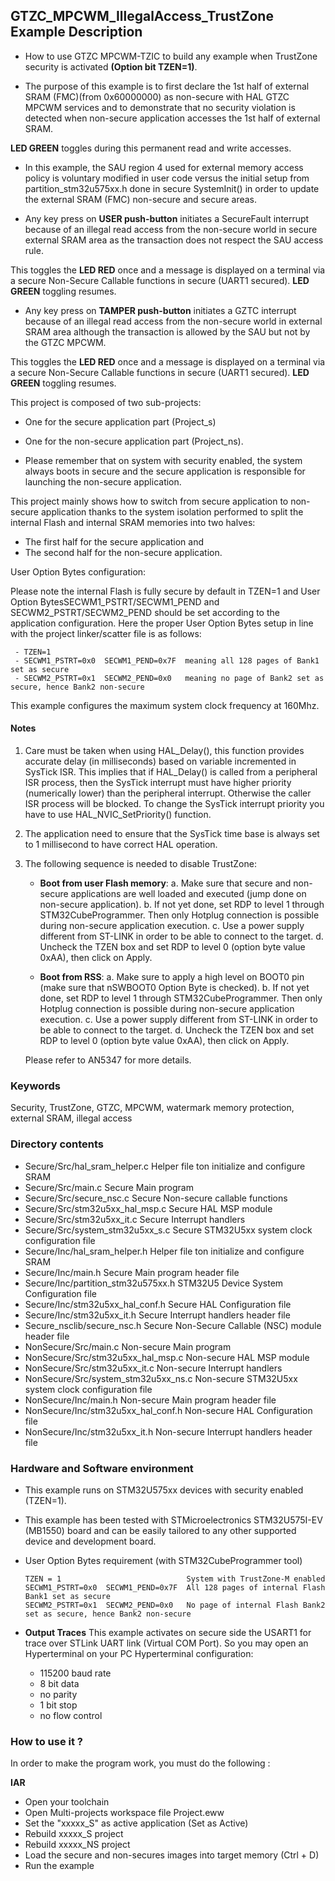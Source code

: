 ## <b>GTZC_MPCWM_IllegalAccess_TrustZone Example Description</b>

- How to use GTZC MPCWM-TZIC to build any example when TrustZone security is activated **(Option bit TZEN=1)**.

- The purpose of this example is to first declare the 1st half of external SRAM (FMC)(from 0x60000000) as non-secure with HAL GTZC MPCWM services and to demonstrate that
no security violation is detected when non-secure application accesses the 1st half of external SRAM.

**LED GREEN** toggles during this permanent read and write accesses.

- In this example, the SAU region 4 used for external memory access policy is voluntary modified in user code versus the initial setup from partition_stm32u575xx.h done in
secure SystemInit() in order to update the external SRAM (FMC) non-secure and secure areas.

- Any key press on **USER push-button** initiates a SecureFault interrupt because of an illegal read access from the non-secure world in secure external SRAM area as the
transaction does not respect the SAU access rule.

This toggles the **LED RED** once and a message is displayed on a terminal via a secure Non-Secure Callable functions in secure (UART1 secured).
**LED GREEN** toggling resumes.

- Any key press on **TAMPER push-button** initiates a GZTC interrupt because of an illegal read access from the non-secure world in external SRAM area although
the transaction is allowed by the SAU but not by the GTZC MPCWM.

This toggles the **LED RED** once and a message is displayed on a terminal via a secure
Non-Secure Callable functions in secure (UART1 secured). **LED GREEN** toggling resumes.

This project is composed of two sub-projects:

- One for the secure application part (Project_s)
- One for the non-secure application part (Project_ns).

- Please remember that on system with security enabled, the system always boots in secure and the secure application is responsible for launching the non-secure application.

This project mainly shows how to switch from secure application to non-secure application thanks to the system isolation performed to split the internal Flash and internal SRAM memories
into two halves:

 - The first half for the secure application and
 - The second half for the non-secure application.

User Option Bytes configuration:

Please note the internal Flash is fully secure by default in TZEN=1 and User Option BytesSECWM1_PSTRT/SECWM1_PEND and SECWM2_PSTRT/SECWM2_PEND should be set according to the application
configuration. Here the proper User Option Bytes setup in line with the project linker/scatter
file is as follows:

     - TZEN=1
     - SECWM1_PSTRT=0x0  SECWM1_PEND=0x7F  meaning all 128 pages of Bank1 set as secure
     - SECWM2_PSTRT=0x1  SECWM2_PEND=0x0   meaning no page of Bank2 set as secure, hence Bank2 non-secure

This example configures the maximum system clock frequency at 160Mhz.

#### <b>Notes</b>
 1. Care must be taken when using HAL_Delay(), this function provides accurate delay (in milliseconds)
      based on variable incremented in SysTick ISR. This implies that if HAL_Delay() is called from
      a peripheral ISR process, then the SysTick interrupt must have higher priority (numerically lower)
      than the peripheral interrupt. Otherwise the caller ISR process will be blocked.
      To change the SysTick interrupt priority you have to use HAL_NVIC_SetPriority() function.

 2. The application need to ensure that the SysTick time base is always set to 1 millisecond
      to have correct HAL operation.

 3. The following sequence is needed to disable TrustZone:
 
      - **Boot from user Flash memory**: 
         a.	Make sure that secure and non-secure applications are well loaded and executed (jump done on non-secure application).
         b.	If not yet done, set RDP to level 1 through STM32CubeProgrammer. Then only Hotplug connection is possible during non-secure application execution.
         c.	Use a power supply different from ST-LINK in order to be able to connect to the target.
         d.	Uncheck the TZEN box and set RDP to level 0 (option byte value 0xAA), then click on Apply.

     - **Boot from RSS**:
         a.	Make sure to apply a high level on BOOT0 pin (make sure that nSWBOOT0 Option Byte is checked).
         b.	If not yet done, set RDP to level 1 through STM32CubeProgrammer. Then only Hotplug connection is possible during non-secure application execution.
         c.	Use a power supply different from ST-LINK in order to be able to connect to the target.
         d.	Uncheck the TZEN box and set RDP to level 0 (option byte value 0xAA), then click on Apply.
		 
	Please refer to AN5347 for more details.	 

### <b>Keywords</b>

Security, TrustZone, GTZC, MPCWM, watermark memory protection, external SRAM, illegal access 

### <b>Directory contents</b>

  - Secure/Src/hal_sram_helper.c                 Helper file ton initialize and configure SRAM
  - Secure/Src/main.c                            Secure Main program
  - Secure/Src/secure_nsc.c                      Secure Non-secure callable functions
  - Secure/Src/stm32u5xx_hal_msp.c               Secure HAL MSP module
  - Secure/Src/stm32u5xx_it.c                    Secure Interrupt handlers
  - Secure/Src/system_stm32u5xx_s.c              Secure STM32U5xx system clock configuration file
  - Secure/Inc/hal_sram_helper.h                 Helper file ton initialize and configure SRAM
  - Secure/Inc/main.h                            Secure Main program header file
  - Secure/Inc/partition_stm32u575xx.h           STM32U5 Device System Configuration file
  - Secure/Inc/stm32u5xx_hal_conf.h              Secure HAL Configuration file
  - Secure/Inc/stm32u5xx_it.h                    Secure Interrupt handlers header file
  - Secure_nsclib/secure_nsc.h                   Secure Non-Secure Callable (NSC) module header file
  - NonSecure/Src/main.c                         Non-secure Main program
  - NonSecure/Src/stm32u5xx_hal_msp.c            Non-secure HAL MSP module
  - NonSecure/Src/stm32u5xx_it.c                 Non-secure Interrupt handlers
  - NonSecure/Src/system_stm32u5xx_ns.c          Non-secure STM32U5xx system clock configuration file
  - NonSecure/Inc/main.h                         Non-secure Main program header file
  - NonSecure/Inc/stm32u5xx_hal_conf.h           Non-secure HAL Configuration file
  - NonSecure/Inc/stm32u5xx_it.h                 Non-secure Interrupt handlers header file


### <b>Hardware and Software environment</b>

  - This example runs on STM32U575xx devices with security enabled (TZEN=1).

  - This example has been tested with STMicroelectronics STM32U575I-EV (MB1550)
    board and can be easily tailored to any other supported device
    and development board.

  - User Option Bytes requirement (with STM32CubeProgrammer tool)
  
        TZEN = 1                            System with TrustZone-M enabled
        SECWM1_PSTRT=0x0  SECWM1_PEND=0x7F  All 128 pages of internal Flash Bank1 set as secure
        SECWM2_PSTRT=0x1  SECWM2_PEND=0x0   No page of internal Flash Bank2 set as secure, hence Bank2 non-secure
		
- **Output Traces**
This example activates on secure side the USART1 for trace over STLink UART link (Virtual COM Port).
So you may open an Hyperterminal on your PC
Hyperterminal configuration:

    - 115200 baud rate
    - 8 bit data
    - no parity
    - 1 bit stop
    - no flow control


### <b>How to use it ?</b>

In order to make the program work, you must do the following :


<b>IAR</b>

 - Open your toolchain
 - Open Multi-projects workspace file Project.eww
 - Set the "xxxxx_S" as active application (Set as Active)
 - Rebuild xxxxx_S project
 - Rebuild xxxxx_NS project
 - Load the secure and non-secures images into target memory (Ctrl + D)
 - Run the example


